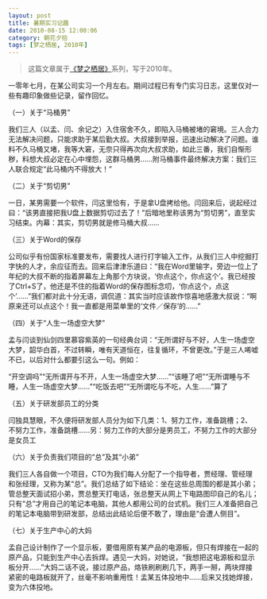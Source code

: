 ```yaml
---
layout: post
title: 暑期实习记趣
date: 2010-08-15 12:00:06
category: 朝花夕拾
tags: [梦之栖居, 2010年]
---
```


> 这篇文章属于[《梦之栖居》](/posts/where-the-dreams-reside/)系列，写于2010年。
	
<!--more-->

一零年七月，在某公司实习一个月左右。期间过程已有专门实习日志，这里仅对一些有趣印象做些记录，留作回忆。

（一）关于“马桶男”

我们三人（以孟、闫、余记之）入住宿舍不久，即陷入马桶被堵的窘境。三人合力无法解决问题，只能求助于某后勤大叔。大叔接到举报，迅速出动解决了问题。谁料不久马桶又堵，我等大窘，无奈只得再次向大叔求助，如此三番，我们自惭形秽，料想大叔必定在心中埋怨，这群马桶男……附马桶事件最终解决方案：我们三人联合规定“此马桶内不得放大！”

（二）关于“剪切男”

一日，某男需要一个软件，闫这里恰有，于是拿U盘拷给他。闫回来后，说起经过曰：“该男直接把我U盘上数据剪切过去了！”后暗地里称该男为“剪切男”，直至实习结束。内幕：其实，剪切男就是修马桶大叔……

（三）关于Word的保存

公司似乎有份国家标准要发布，需要找人进行打字输入工作，从我们三人中挖掘打字快的人才，余应征而去。回来后津津乐道曰：“我在Word里输字，旁边一位上了年纪的大叔不断的指着屏幕左上角那个方块说，‘你点这个，你点这个’。我已经按了Ctrl+S了，他还是不住的指着Word的保存图标念叨，‘你点这个，点这个’……”我们都对此十分无语，调侃道：其实当时应该故作惊喜地感激大叔说：“啊原来还可以点这个！我一直都是用菜单里的‘文件／保存’的……”

（四）关于“人生一场虚空大梦”

孟与闫谈到仙剑四里慕容紫英的一句经典台词：“无所谓好与不好，人生一场虚空大梦，韶华白首，不过转瞬，唯有天道恒在，往复循环，不曾更改。”于是三人唏嘘不已，以后对什么都要引这么一句。例如：

“开空调吗”“无所谓开与不开，人生一场虚空大梦……”“该睡了吧”“无所谓睡与不睡，人生一场虚空大梦……”“吃饭去吧”“无所谓吃与不吃，人生……”算了

（五）关于研发部员工的分类

闫独具慧眼，不久便将研发部人员分为如下几类：1、努力工作，准备跳槽；2、不努力工作，准备跳槽……另：努力工作的大部分是男员工，不努力工作的大部分是女员工

（六）关于负责我们项目的“总”及其“小弟”

我们三人各自做一个项目，CTO为我们每人分配了一个指导者，贾经理、管经理和张经理，又称为某“总”。我们总结了如下结论：坐在这些总周围的都是其小弟；管总整天面试招小弟，贾总整天打电话，张总整天从网上下电路图印自己的名儿；只有“总”才用自己的笔记本电脑，其他人都用公司的台式机。我们三人准备把自己的笔记本电脑带到研发部，总结出此结论后便不敢了，理由是“会遭人侧目”。

（七）关于生产中心的大妈

孟自己设计制作了一个显示板，要借用原有某产品的电源板，但只有焊接在一起的原产品，只能到生产中心去拆焊。遇见一大妈，对她说，“我想把这电源板和显示板分开……”大妈二话不说，接过原产品，烙铁刷刷刷几下，两手一掰，两块焊接紧密的电路板就开了，丝毫不影响重用性！孟某五体投地中……后来又找她焊接，变为六体投地。